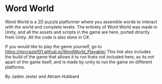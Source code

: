 # Word World

Word World is a 2D puzzle platformer where you assemble words to interact with the world and complete levels.
The entirety of Word World was made in Unity, and all the assets and scripts in the game are here, ported directly from Unity.
All the code is also done in C#.

If you would like to play the game yourself, go to https://mrcrazie101.github.io/WordWorld_Playable/
This link also includes the build of the game that allows it to run thats not included here, as its not apart of the game itself, and is made by unity to run the game on different platforms.

By Jaden Jester and Abram Hubbard

